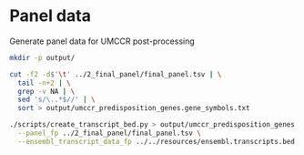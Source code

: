 # Panel data

Generate panel data for UMCCR post-processing

```bash
mkdir -p output/

cut -f2 -d$'\t' ../2_final_panel/final_panel.tsv | \
  tail -n+2 | \
  grep -v NA | \
  sed 's/\..*$//' | \
  sort > output/umccr_predisposition_genes.gene_symbols.txt

./scripts/create_transcript_bed.py > output/umccr_predisposition_genes.transcript_regions.bed \
  --panel_fp ../2_final_panel/final_panel.tsv \
  --ensembl_transcript_data_fp ../../resources/ensembl.transcripts.bed
```
